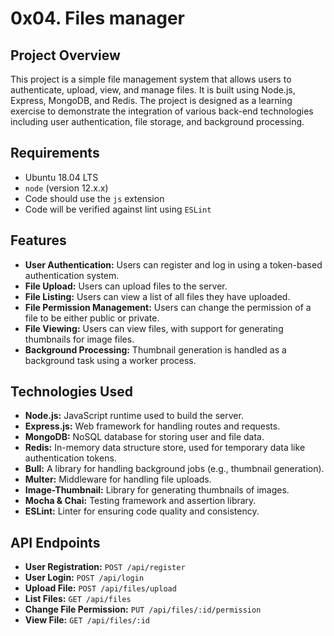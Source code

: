 # 0x04. Files manager

## Project Overview

This project is a simple file management system that allows users to authenticate, upload, view, and manage files. It is built using Node.js, Express, MongoDB, and Redis. The project is designed as a learning exercise to demonstrate the integration of various back-end technologies including user authentication, file storage, and background processing.

## Requirements

- Ubuntu 18.04 LTS
- `node` (version 12.x.x)
- Code should use the `js` extension
- Code will be verified against lint using `ESLint`

## Features

- **User Authentication:** Users can register and log in using a token-based authentication system.
- **File Upload:** Users can upload files to the server.
- **File Listing:** Users can view a list of all files they have uploaded.
- **File Permission Management:** Users can change the permission of a file to be either public or private.
- **File Viewing:** Users can view files, with support for generating thumbnails for image files.
- **Background Processing:** Thumbnail generation is handled as a background task using a worker process.

## Technologies Used

- **Node.js:** JavaScript runtime used to build the server.
- **Express.js:** Web framework for handling routes and requests.
- **MongoDB:** NoSQL database for storing user and file data.
- **Redis:** In-memory data structure store, used for temporary data like authentication tokens.
- **Bull:** A library for handling background jobs (e.g., thumbnail generation).
- **Multer:** Middleware for handling file uploads.
- **Image-Thumbnail:** Library for generating thumbnails of images.
- **Mocha & Chai:** Testing framework and assertion library.
- **ESLint:** Linter for ensuring code quality and consistency.

## API Endpoints

- **User Registration:** `POST /api/register`
- **User Login:** `POST /api/login`
- **Upload File:** `POST /api/files/upload`
- **List Files:** `GET /api/files`
- **Change File Permission:** `PUT /api/files/:id/permission`
- **View File:** `GET /api/files/:id`
